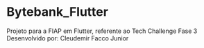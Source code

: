# Bytebank_Flutter
Projeto para a FIAP em Flutter, referente ao Tech Challenge Fase 3
Desenvolvido por: Cleudemir Facco Junior
